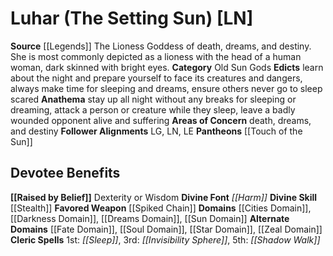 ﻿---
ability:
- Dexterity
- Wisdom
ability_boost:
- Dexterity
- Wisdom
alignment: LN
deity:
- '[[DATABASE/deity/Luhar|Luhar]]'
- '[[DATABASE/deity/Touch of the Sun|Touch ofthe Sun]]'
deity_category: Old Sun Gods
divine_font: Harm
domain:
- '[[DATABASE/domain/Cities Domain|Cities]]'
- '[[DATABASE/domain/Darkness Domain|Darkness]]'
- '[[DATABASE/domain/Dreams Domain|Dreams]]'
- '[[DATABASE/domain/Fate Domain|Fate]]'
- '[[DATABASE/domain/Soul Domain|Soul]]'
- '[[DATABASE/domain/Star Domain|Star]]'
- '[[DATABASE/domain/Sun Domain|Sun]]'
- '[[DATABASE/domain/Zeal Domain|Zeal]]'
favored_weapon: '[[DATABASE/weapon/Spiked Chain|Spiked Chain]]'
follower_alignment:
- LG
- LN
- LE
id: '216'
name: Luhar
rarity: Common
skill:
- '[[DATABASE/skill/Stealth|Stealth]]'
source: '[[DATABASE/source/Legends|Legends]]'
trait: null
type: Deity

---
# Luhar (The Setting Sun) [LN]

**Source** [[Legends]]
The Lioness Goddess of death, dreams, and destiny. She is most commonly depicted as a lioness with the head of a human woman, dark skinned with bright eyes.
**Category** Old Sun Gods
**Edicts** learn about the night and prepare yourself to face its creatures and dangers, always make time for sleeping and dreams, ensure others never go to sleep scared
**Anathema** stay up all night without any breaks for sleeping or dreaming, attack a person or creature while they sleep, leave a badly wounded opponent alive and suffering
**Areas of Concern** death, dreams, and destiny
**Follower Alignments** LG, LN, LE
**Pantheons** [[Touch of the Sun]]

## Devotee Benefits

**[[Raised by Belief]]** Dexterity or Wisdom
**Divine Font** _[[Harm]]_
**Divine Skill** [[Stealth]]
**Favored Weapon** [[Spiked Chain]]
**Domains** [[Cities Domain]], [[Darkness Domain]], [[Dreams Domain]], [[Sun Domain]]
**Alternate Domains** [[Fate Domain]], [[Soul Domain]], [[Star Domain]], [[Zeal Domain]]
**Cleric Spells** 1st: _[[Sleep]]_, 3rd: _[[Invisibility Sphere]]_, 5th: _[[Shadow Walk]]_